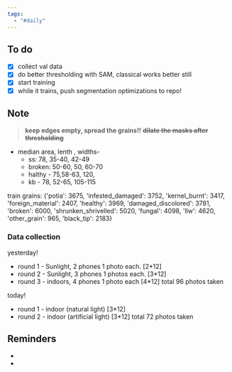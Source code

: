 ```yaml
---
tags:
  - "#daily"
---
```

## To do
- [x] collect val data 
- [x] do better thresholding with SAM, classical works better still
- [x] start training
- [x] while it trains, push segmentation optimizations to repo!

## Note


> **keep edges empty, spread the grains!!**
>~~**dilate the masks after thresholding**~~


- median area, lenth , widths-
	- ss: 78,  35-40, 42-49
	- broken: 50-60, 50, 60-70
	- halthy - 75,58-63, 120,
	- kb - 78, 52-65, 105-115

train grains:
	{'potia': 3675, 'infested_damaged': 3752, 'kernel_burnt': 3417, 'foreign_material': 2407, 'healthy': 3969, 'damaged_discolored': 3781, 'broken': 6000, 'shrunken_shrivelled': 5020, 'fungal': 4098, 'llw': 4620, 'other_grain': 965, 'black_tip': 2183}


### Data collection 
yesterday!
- round 1 - Sunlight, 2 phones 1 photo each. [2*12]
- round 2 - Sunlight, 3 phones 1 photos each. [3*12]
- round 3 - indoors, 4 phones 1 photo each [4*12]
total 96 photos taken

today!
- round 1 - indoor (natural light) [3*12]
- round 2 - indoor (artificial light) [3*12]
total 72 photos taken


## Reminders
- 
- 

